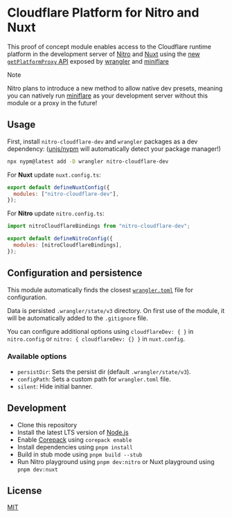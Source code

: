 # Cloudflare Platform for Nitro and Nuxt

This proof of concept module enables access to the Cloudflare runtime platform in the development server of [Nitro](https://nitro.unjs.io) and [Nuxt](https://nuxt.com) using the [new `getPlatformProxy` API](https://github.com/cloudflare/workers-sdk/pull/5002) exposed by [wrangler](https://developers.cloudflare.com/workers/wrangler/) and [miniflare](https://miniflare.dev/)

> [!NOTE]
> Nitro plans to introduce a new method to allow native dev presets, meaning you can natively run [miniflare](https://miniflare.dev/) as your development server without this module or a proxy in the future!

## Usage

First, install `nitro-cloudflare-dev` and `wrangler` packages as a dev dependency: ([unjs/nypm](https://nypm.unjs.io) will automatically detect your package manager!)

```sh
npx nypm@latest add -D wrangler nitro-cloudflare-dev
```

For **Nuxt** update `nuxt.config.ts`:

```js
export default defineNuxtConfig({
  modules: ["nitro-cloudflare-dev"],
});
```

For **Nitro** update `nitro.config.ts`:

```js
import nitroCloudflareBindings from "nitro-cloudflare-dev";

export default defineNitroConfig({
  modules: [nitroCloudflareBindings],
});
```

## Configuration and persistence

This module automatically finds the closest [`wrangler.toml`](https://developers.cloudflare.com/workers/wrangler/configuration/) file for configuration.

Data is persisted `.wrangler/state/v3` directory. On first use of the module, it will be automatically added to the `.gitignore` file.

You can configure additional options using `cloudflareDev: { }` in `nitro.config` or `nitro: { cloudflareDev: {} }` in `nuxt.config`.

### Available options

- `persistDir`: Sets the persist dir (default `.wrangler/state/v3`).
- `configPath`: Sets a custom path for `wrangler.toml` file.
- `silent`: Hide initial banner.

## Development

- Clone this repository
- Install the latest LTS version of [Node.js](https://nodejs.org/en/)
- Enable [Corepack](https://github.com/nodejs/corepack) using `corepack enable`
- Install dependencies using `pnpm install`
- Build in stub mode using `pnpm build --stub`
- Run Nitro playground using `pnpm dev:nitro` or Nuxt playground using `pnpm dev:nuxt`

## License

[MIT](./LICENSE)
